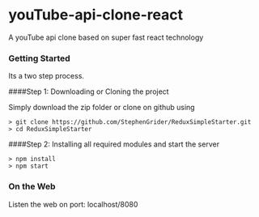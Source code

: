 # youTube-api-clone-react

A youTube api clone based on super fast react technology

### Getting Started

Its a two step process.

####Step 1: Downloading or Cloning the project

Simply download the zip folder or clone on github using
```
> git clone https://github.com/StephenGrider/ReduxSimpleStarter.git
> cd ReduxSimpleStarter 
```

####Step 2: Installing all required modules and start the server
```
> npm install
> npm start
```

### On the Web

Listen the web on port: localhost/8080
